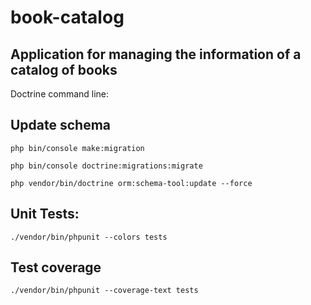 # book-catalog

## Application for managing the information of a catalog of books

Doctrine command line:

## Update schema

```
php bin/console make:migration
```

```
php bin/console doctrine:migrations:migrate
```

```
php vendor/bin/doctrine orm:schema-tool:update --force
```

## Unit Tests:

```
./vendor/bin/phpunit --colors tests
```

## Test coverage

```
./vendor/bin/phpunit --coverage-text tests
```
